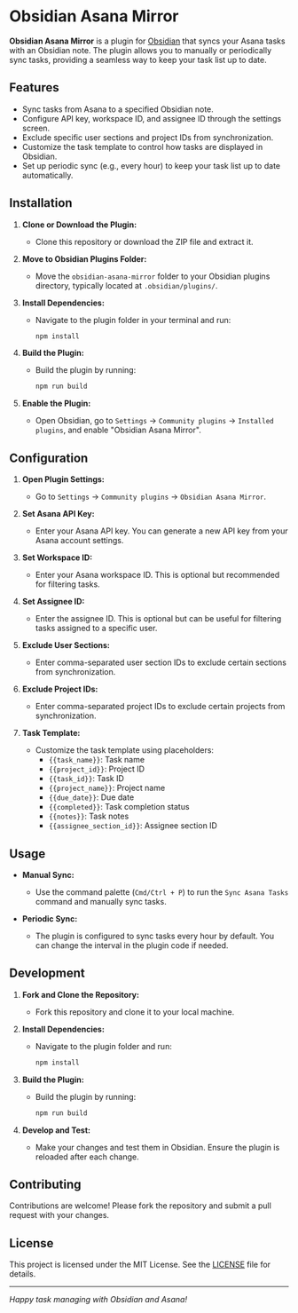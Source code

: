 # Obsidian Asana Mirror

**Obsidian Asana Mirror** is a plugin for [Obsidian](https://obsidian.md) that syncs your Asana tasks with an Obsidian note. The plugin allows you to manually or periodically sync tasks, providing a seamless way to keep your task list up to date.

## Features

- Sync tasks from Asana to a specified Obsidian note.
- Configure API key, workspace ID, and assignee ID through the settings screen.
- Exclude specific user sections and project IDs from synchronization.
- Customize the task template to control how tasks are displayed in Obsidian.
- Set up periodic sync (e.g., every hour) to keep your task list up to date automatically.

## Installation

1. **Clone or Download the Plugin:**
   - Clone this repository or download the ZIP file and extract it.

2. **Move to Obsidian Plugins Folder:**
   - Move the `obsidian-asana-mirror` folder to your Obsidian plugins directory, typically located at `.obsidian/plugins/`.

3. **Install Dependencies:**
   - Navigate to the plugin folder in your terminal and run:
     ```bash
     npm install
     ```

4. **Build the Plugin:**
   - Build the plugin by running:
     ```bash
     npm run build
     ```

5. **Enable the Plugin:**
   - Open Obsidian, go to `Settings` -> `Community plugins` -> `Installed plugins`, and enable "Obsidian Asana Mirror".

## Configuration

1. **Open Plugin Settings:**
   - Go to `Settings` -> `Community plugins` -> `Obsidian Asana Mirror`.

2. **Set Asana API Key:**
   - Enter your Asana API key. You can generate a new API key from your Asana account settings.

3. **Set Workspace ID:**
   - Enter your Asana workspace ID. This is optional but recommended for filtering tasks.

4. **Set Assignee ID:**
   - Enter the assignee ID. This is optional but can be useful for filtering tasks assigned to a specific user.

5. **Exclude User Sections:**
   - Enter comma-separated user section IDs to exclude certain sections from synchronization.

6. **Exclude Project IDs:**
   - Enter comma-separated project IDs to exclude certain projects from synchronization.

7. **Task Template:**
   - Customize the task template using placeholders:
     - `{{task_name}}`: Task name
     - `{{project_id}}`: Project ID
     - `{{task_id}}`: Task ID
     - `{{project_name}}`: Project name
     - `{{due_date}}`: Due date
     - `{{completed}}`: Task completion status
     - `{{notes}}`: Task notes
     - `{{assignee_section_id}}`: Assignee section ID

## Usage

- **Manual Sync:**
  - Use the command palette (`Cmd/Ctrl + P`) to run the `Sync Asana Tasks` command and manually sync tasks.

- **Periodic Sync:**
  - The plugin is configured to sync tasks every hour by default. You can change the interval in the plugin code if needed.

## Development

1. **Fork and Clone the Repository:**
   - Fork this repository and clone it to your local machine.

2. **Install Dependencies:**
   - Navigate to the plugin folder and run:
     ```bash
     npm install
     ```

3. **Build the Plugin:**
   - Build the plugin by running:
     ```bash
     npm run build
     ```

4. **Develop and Test:**
   - Make your changes and test them in Obsidian. Ensure the plugin is reloaded after each change.

## Contributing

Contributions are welcome! Please fork the repository and submit a pull request with your changes.

## License

This project is licensed under the MIT License. See the [LICENSE](LICENSE) file for details.

---

*Happy task managing with Obsidian and Asana!*
